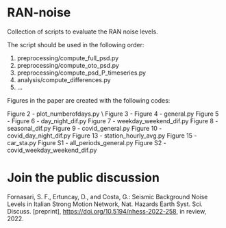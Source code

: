 # RAN-noise
Collection of scripts to evaluate the RAN noise levels.

The script should be used in the following order:
1. preprocessing/compute_full_psd.py
2. preprocessing/compute_oto_psd.py
3. preprocessing/compute_psd_P_timeseries.py
4. analysis/compute_differences.py
5. ...

Figures in the paper are created with the following codes:

Figure 2 - plot_numberofdays.py \\
Figure 3 - 
Figure 4 - general.py
Figure 5 - 
Figure 6 - day_night_dif.py
Figure 7 - weekday_weekend_dif.py
Figure 8 - seasonal_dif.py
Figure 9 - covid_general.py
Figure 10 - covid_day_night_dif.py
Figure 13 - station_hourly_avg.py
Figure 15 - car_sta.py
Figure S1 - all_periods_general.py
Figure S2 - covid_weekday_weekend_dif.py

# Join the public discussion
Fornasari, S. F., Ertuncay, D., and Costa, G.: Seismic Background Noise Levels in Italian Strong Motion Network, Nat. Hazards Earth Syst. Sci. Discuss. [preprint], https://doi.org/10.5194/nhess-2022-258, in review, 2022.
